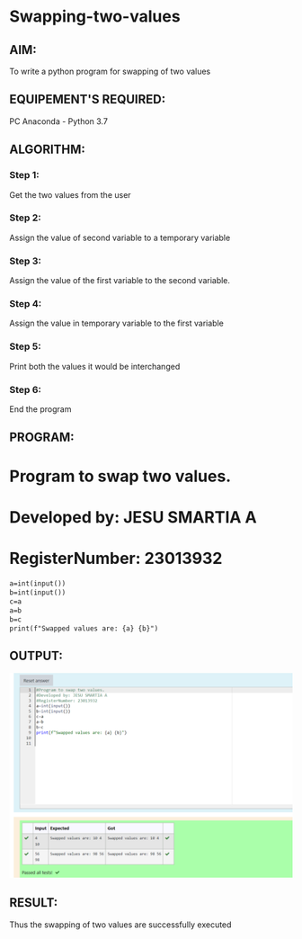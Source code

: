 # Swapping-two-values
## AIM:
To write a python program for swapping of two values
## EQUIPEMENT'S REQUIRED: 
PC
Anaconda - Python 3.7
## ALGORITHM: 
### Step 1:
Get the two values from the user
### Step 2: 
Assign the value of second variable to a temporary variable 
### Step 3: 
Assign the value of the first variable to the second variable.
### Step 4:  
Assign the value in temporary variable to the first variable
### Step 5: 
Print both the values it would be interchanged
### Step 6: 
End the program
## PROGRAM:
# Program to swap two values.
# Developed by: JESU SMARTIA A
# RegisterNumber: 23013932
```
a=int(input())
b=int(input())
c=a
a=b
b=c
print(f"Swapped values are: {a} {b}")
```
## OUTPUT:

![output](<swapping of two variablesCR.png>)


## RESULT:
Thus the swapping of two values are successfully executed



